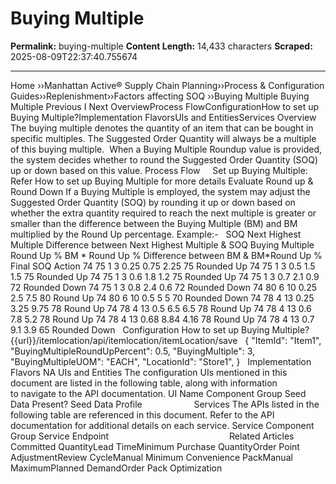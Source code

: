 # Buying Multiple

**Permalink:** buying-multiple
**Content Length:** 14,433 characters
**Scraped:** 2025-08-09T22:37:40.755674

---

Home &rsaquo;&rsaquo;Manhattan Active® Supply Chain Planning&rsaquo;&rsaquo;Process &amp; Configuration Guides&rsaquo;&rsaquo;Replenishment&rsaquo;&rsaquo;Factors affecting SOQ ››Buying Multiple Buying Multiple Previous&nbsp;I&nbsp;Next OverviewProcess FlowConfigurationHow to set up Buying Multiple?Implementation FlavorsUIs and EntitiesServices Overview The buying multiple denotes the quantity of an item that can be bought in specific multiples.&nbsp;The Suggested Order Quantity will always be a multiple of this buying multiple.&nbsp; When a Buying Multiple Roundup value is provided, the system decides whether to round the Suggested Order Quantity (SOQ) up or down based on this value. Process Flow &nbsp; &nbsp; Set up Buying Multiple: Refer How to set up&nbsp;Buying&nbsp;Multiple&nbsp;for more details Evaluate Round up & Round Down If a Buying Multiple is employed, the system may adjust the Suggested Order Quantity (SOQ) by rounding it up or down based on whether the extra quantity required to reach the next multiple is greater or smaller than the difference between the Buying Multiple (BM) and BM multiplied by the Round Up percentage. Example:- &nbsp; SOQ Next Highest Multiple Difference between Next Highest Multiple & SOQ Buying Multiple Round Up % BM * Round Up % Difference between BM & BM*Round Up % Final SOQ Action 74 75 1 3 0.25 0.75 2.25 75 Rounded Up 74 75 1 3 0.5 1.5 1.5 75 Rounded Up 74 75 1 3 0.6 1.8 1.2 75 Rounded Up 74 75 1 3 0.7 2.1 0.9 72 Rounded Down 74 75 1 3 0.8 2.4 0.6 72 Rounded Down 74 80 6 10 0.25 2.5 7.5 80 Round Up 74 80 6 10 0.5 5 5 70 Rounded Down 74 78 4 13 0.25 3.25 9.75 78 Round Up 74 78 4 13 0.5 6.5 6.5 78 Round Up 74 78 4 13 0.6 7.8 5.2 78 Round Up 74 78 4 13 0.68 8.84 4.16 78 Round Up 74 78 4 13 0.7 9.1 3.9 65 Rounded Down &nbsp; Configuration How to set up Buying Multiple? {{url}}/itemlocation/api/itemlocation/itemLocation/save &nbsp; { &quot;ItemId&quot;: &quot;Item1&quot;, &quot;BuyingMultipleRoundUpPercent&quot;: 0.5, &quot;BuyingMultiple&quot;: 3, &quot;BuyingMultipleUOM&quot;: &quot;EACH&quot;, &quot;LocationId&quot;: &quot;Store1&quot;, } &nbsp; Implementation Flavors NA UIs and Entities The configuration UIs mentioned in this document are listed in the following table,&nbsp;along with information to&nbsp;navigate&nbsp;to the API documentation. UI Name Component Group Seed Data Present? Seed Data Profile &nbsp; &nbsp; &nbsp; &nbsp; &nbsp; &nbsp; &nbsp; &nbsp; &nbsp; &nbsp; Services The&nbsp;APIs listed in the following table are referenced in this document. Refer to the API documentation for additional details on&nbsp;each service. Service Component Group Service Endpoint &nbsp; &nbsp; &nbsp; &nbsp; &nbsp; &nbsp; &nbsp; &nbsp; &nbsp; &nbsp; &nbsp; &nbsp; &nbsp; &nbsp; &nbsp; &nbsp; &nbsp; &nbsp; &nbsp; &nbsp; &nbsp; &nbsp; &nbsp; &nbsp; Related Articles Committed QuantityLead TimeMinimum Purchase QuantityOrder Point AdjustmentReview CycleManual Minimum Convenience PackManual MaximumPlanned DemandOrder Pack Optimization &nbsp; &nbsp;